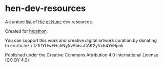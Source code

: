 # hen-dev-resources

A curated [list](list.md) of [Hic et Nunc](https://www.hicetnunc.xyz/) dev resources.

Created for [hicathon](https://www.hicathon.xyz/).

You can support this work and creative digital artwork curation by donating to crcrtn.tez / tz1ffYDwFHchNy5vA5isuCAK2yVxh4Ye9pnk

Published under the Creative Commons Attribution 4.0 International License (CC BY 4.0)
